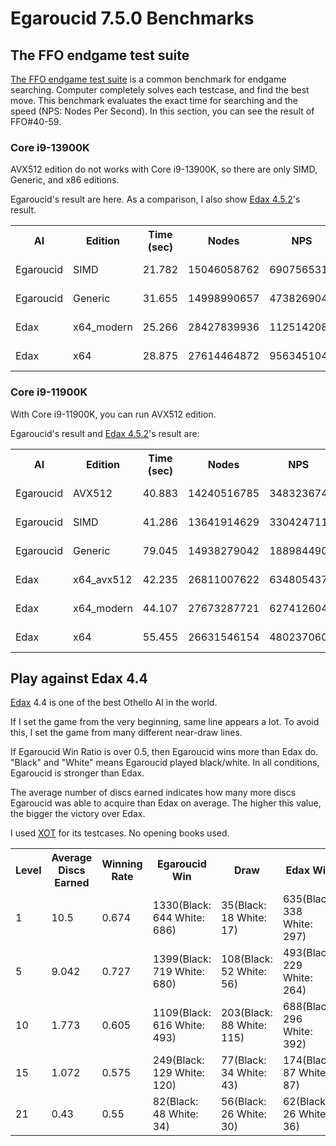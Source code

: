 # Egaroucid 7.5.0 Benchmarks

## The FFO endgame test suite

[The FFO endgame test suite](http://radagast.se/othello/ffotest.html) is a common benchmark for endgame searching. Computer completely solves each testcase, and find the best move. This benchmark evaluates the exact time for searching and the speed (NPS: Nodes Per Second). In this section, you can see the result of FFO#40-59.

### Core i9-13900K

AVX512 edition do not works with Core i9-13900K, so there are only SIMD, Generic, and x86 editions.

Egaroucid's result are here. As a comparison, I also show [Edax 4.5.2](https://github.com/okuhara/edax-reversi-AVX/releases/tag/v4.5.2)'s result.

<div class="table_wrapper">
<table>
<tr>
<th>AI</th><th>Edition</th><th>Time (sec)</th><th>Nodes</th><th>NPS</th><th>File</th>
</tr>
<tr>
<td>Egaroucid</td><td>SIMD</td><td>21.782</td><td>15046058762</td><td>690756531</td><td><a href="./files/000_ffo40_59_Core_i9-13900K_SIMD.txt">000_ffo40_59_Core_i9-13900K_SIMD.txt</a></td>
</tr>
<tr>
<td>Egaroucid</td><td>Generic</td><td>31.655</td><td>14998990657</td><td>473826904</td><td><a href="./files/001_ffo40_59_Core_i9-13900K_Generic.txt">001_ffo40_59_Core_i9-13900K_Generic.txt</a></td>
</tr>
<tr>
<td>Edax</td><td>x64_modern</td><td>25.266</td><td>28427839936</td><td>1125142086</td><td><a href="./files/010_ffo40_59_Core_i9-13900K_edax_x64_modern.txt">010_ffo40_59_Core_i9-13900K_edax_x64_modern.txt</a></td>
</tr>
<tr>
<td>Edax</td><td>x64</td><td>28.875</td><td>27614464872</td><td>956345104</td><td><a href="./files/011_ffo40_59_Core_i9-13900K_edax_x64.txt">011_ffo40_59_Core_i9-13900K_edax_x64.txt</a></td>
</tr>
</table>
</div>




### Core i9-11900K

With Core i9-11900K, you can run AVX512 edition.

Egaroucid's result and [Edax 4.5.2](https://github.com/okuhara/edax-reversi-AVX/releases/tag/v4.5.2)'s result are:

<div class="table_wrapper">
<table>
<tr>
<th>AI</th><th>Edition</th><th>Time (sec)</th><th>Nodes</th><th>NPS</th><th>File</th>
</tr>
<tr>
<td>Egaroucid</td><td>AVX512</td><td>40.883</td><td>14240516785</td><td>348323674</td><td><a href="./files/100_ffo40_59_Core_i9-11900K_AVX512.txt">100_ffo40_59_Core_i9-11900K_AVX512.txt</a></td>
</tr>
<tr>
<td>Egaroucid</td><td>SIMD</td><td>41.286</td><td>13641914629</td><td>330424711</td><td><a href="./files/101_ffo40_59_Core_i9-11900K_SIMD.txt">101_ffo40_59_Core_i9-11900K_SIMD.txt</a></td>
</tr>
<tr>
<td>Egaroucid</td><td>Generic</td><td>79.045</td><td>14938279042</td><td>188984490</td><td><a href="./files/102_ffo40_59_Core_i9-11900K_Generic.txt">102_ffo40_59_Core_i9-11900K_Generic.txt</a></td>
</tr>
<tr>
<td>Edax</td><td>x64_avx512</td><td>42.235</td><td>26811007622</td><td>634805437</td><td><a href="./files/110_ffo40_59_Core_i9-11900K_edax_x64_avx512.txt">110_ffo40_59_Core_i9-11900K_edax_x64_avx512.txt</a></td>
</tr>
<tr>
<td>Edax</td><td>x64_modern</td><td>44.107</td><td>27673287721</td><td>627412604</td><td><a href="./files/111_ffo40_59_Core_i9-11900K_edax_x64_modern.txt">111_ffo40_59_Core_i9-11900K_edax_x64_modern.txt</a></td>
</tr>
<tr>
<td>Edax</td><td>x64</td><td>55.455</td><td>26631546154</td><td>480237060</td><td><a href="./files/112_ffo40_59_Core_i9-11900K_edax_x64.txt">112_ffo40_59_Core_i9-11900K_edax_x64.txt</a></td>
</tr>
</table>
</div>







## Play against Edax 4.4

[Edax](https://github.com/abulmo/edax-reversi/releases/tag/v4.4) 4.4 is one of the best Othello AI in the world.

If I set the game from the very beginning, same line appears a lot. To avoid this, I set the game from many different near-draw lines.

If Egaroucid Win Ratio is over 0.5, then Egaroucid wins more than Edax do. "Black" and "White" means Egaroucid played black/white. In all conditions, Egaroucid is stronger than Edax.

The average number of discs earned indicates how many more discs Egaroucid was able to acquire than Edax on average. The higher this value, the bigger the victory over Edax.

I used [XOT](https://berg.earthlingz.de/xot/index.php) for its testcases. No opening books used.

<div class="table_wrapper"><table>
<tr><th>Level</th><th>Average Discs Earned</th><th>Winning Rate</th><th>Egaroucid Win</th><th>Draw</th><th>Edax Win</th></tr>
<tr><td>1</td><td>10.5</td><td>0.674</td><td>1330(Black: 644 White: 686)</td><td>35(Black: 18 White: 17)</td><td>635(Black: 338 White: 297)</td></tr>
<tr><td>5</td><td>9.042</td><td>0.727</td><td>1399(Black: 719 White: 680)</td><td>108(Black: 52 White: 56)</td><td>493(Black: 229 White: 264)</td></tr>
<tr><td>10</td><td>1.773</td><td>0.605</td><td>1109(Black: 616 White: 493)</td><td>203(Black: 88 White: 115)</td><td>688(Black: 296 White: 392)</td></tr>
<tr><td>15</td><td>1.072</td><td>0.575</td><td>249(Black: 129 White: 120)</td><td>77(Black: 34 White: 43)</td><td>174(Black: 87 White: 87)</td></tr>
<tr><td>21</td><td>0.43</td><td>0.55</td><td>82(Black: 48 White: 34)</td><td>56(Black: 26 White: 30)</td><td>62(Black: 26 White: 36)</td></tr>
</table></div>



